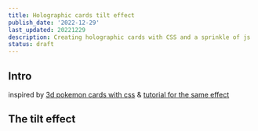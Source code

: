```yaml
---
title: Holographic cards tilt effect
publish_date: '2022-12-29'
last_updated: 20221229
description: Creating holographic cards with CSS and a sprinkle of js
status: draft
---
```


## Intro

inspired by [3d pokemon cards with css](https://deck-24abcd.netlify.app/) &  [tutorial for the same effect](https://twitter.com/akella/status/1584473504975446016?s=20&t=2l6I8nucAA3OYEAPHUHTPg)



## The tilt effect

